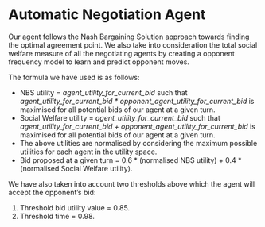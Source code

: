 # Automatic Negotiation Agent

Our agent follows the Nash Bargaining Solution approach towards finding the optimal agreement point. We also take into consideration the total social welfare measure of all the negotiating agents by creating a opponent frequency model to learn and predict opponent moves.

The formula we have used is as follows:

- NBS utility = *agent_utility_for_current_bid* such that *agent_utility_for_current_bid * opponent_agent_utility_for_current_bid* is maximised for all potential bids of our agent at a given turn.
- Social Welfare utility = *agent_utility_for_current_bid* such that *agent_utility_for_current_bid + opponent_agent_utility_for_current_bid* is maximised for all potential bids of our agent at a given turn.
- The above utilities are normalised by considering the maximum possible utilities for each agent in the utility space.
- Bid proposed at a given turn = 0.6 * (normalised NBS utility) + 0.4 * (normalised Social Welfare utility).

We have also taken into account two thresholds above which the agent will accept the opponent’s bid:

1. Threshold bid utility value = 0.85.
2. Threshold time = 0.98.